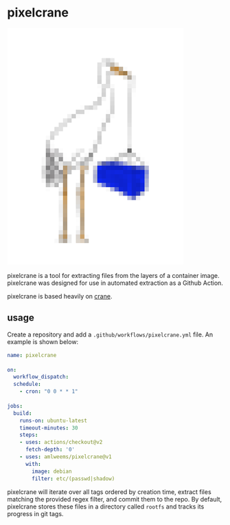 # pixelcrane

![pixelcrane logo](images/pixelcrane.png)

pixelcrane is a tool for extracting files from the layers of a container image.
pixelcrane was designed for use in automated extraction as a Github Action.

pixelcrane is based heavily on [crane](https://github.com/google/go-containerregistry/tree/main/cmd/crane).

## usage

Create a repository and add a `.github/workflows/pixelcrane.yml` file.
An example is shown below:

```yaml
name: pixelcrane

on:
  workflow_dispatch:
  schedule:
    - cron: "0 0 * * 1"
    
jobs:
  build:
    runs-on: ubuntu-latest
    timeout-minutes: 30
    steps:
    - uses: actions/checkout@v2
      fetch-depth: '0'
    - uses: amlweems/pixelcrane@v1
      with:
        image: debian
        filter: etc/(passwd|shadow)
```

pixelcrane will iterate over all tags ordered by creation time,
extract files matching the provided regex filter, and commit
them to the repo. By default, pixelcrane stores these files in
a directory called `rootfs` and tracks its progress in git tags.
